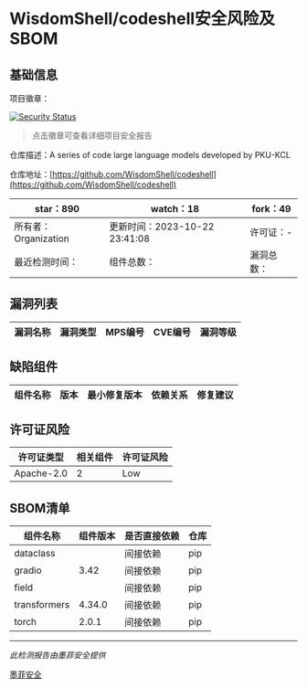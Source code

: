 # WisdomShell/codeshell安全风险及SBOM

## 基础信息

项目徽章：

[![Security Status](https://www.murphysec.com/platform3/v31/badge/1716160405025112064.svg)](https://www.murphysec.com/console/report/1715797769159573504/1716160405025112064)

> 点击徽章可查看详细项目安全报告

仓库描述：A series of code large language models developed by PKU-KCL

仓库地址：[https://github.com/WisdomShell/codeshell](https://github.com/WisdomShell/codeshell)

| star：890 | watch：18 | fork：49 |
| ----------- | -------------- | ------------ |
| 所有者：Organization | 更新时间：2023-10-22 23:41:08 | 许可证：- |
| 最近检测时间： | 组件总数： | 漏洞总数： |




## 漏洞列表

| 漏洞名称 | 漏洞类型 | MPS编号 | CVE编号 | 漏洞等级 |
| ------- | ------ | ------- | ------ | ----- |





## 缺陷组件

| 组件名称 | 版本 | 最小修复版本 | 依赖关系 | 修复建议 |
| -------- | ---- | ------------ | -------- | -------- |





## 许可证风险

| 许可证类型 | 相关组件 | 许可证风险 |
| ---------- | -------- | ---------- |
|Apache-2.0|2|Low|




## SBOM清单

| 组件名称 | 组件版本 | 是否直接依赖 | 仓库 |
| -------- | -------- | ------------ | ---- |
|dataclass||间接依赖|pip|
|gradio|3.42|间接依赖|pip|
|field||间接依赖|pip|
|transformers|4.34.0|间接依赖|pip|
|torch|2.0.1|间接依赖|pip|


------

*此检测报告由墨菲安全提供*

[墨菲安全](www.murphysec.com)
